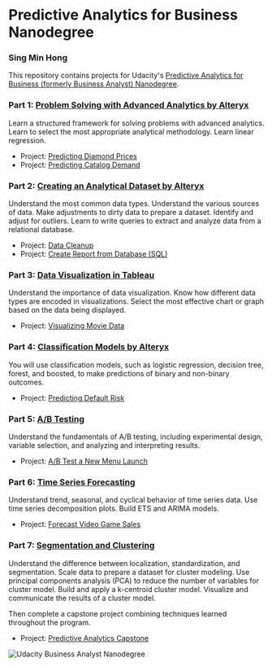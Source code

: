 # Predictive Analytics for Business Nanodegree

### Sing Min Hong

This repository contains projects for Udacity's [Predictive Analytics for Business (formerly Business Analyst) Nanodegree](https://www.udacity.com/course/business-analyst-nanodegree--nd008).

### Part 1: [Problem Solving with Advanced Analytics by Alteryx](https://www.udacity.com/course/problem-solving-with-advanced-analytics--ud976)
Learn a structured framework for solving problems with advanced analytics. Learn to select the most appropriate analytical methodology. Learn linear regression.

- Project: [Predicting Diamond Prices](https://github.com/singminhong/Predictive-Analytics-for-Business-Nanodegree/blob/master/1_Problem-Solving-with-Analytics/1.1_Predicting-Diamond-Prices.pdf)
- Project: [Predicting Catalog Demand](https://github.com/singminhong/Predictive-Analytics-for-Business-Nanodegree/blob/master/1_Problem-Solving-with-Analytics/1.2_Predicting-Catalog-Demand.pdf)

### Part 2: [Creating an Analytical Dataset by Alteryx](https://www.udacity.com/course/creating-an-analytical-dataset--ud977)
Understand the most common data types. Understand the various sources of data. Make adjustments to dirty data to prepare a dataset. Identify and adjust for outliers. Learn to write queries to extract and analyze data from a relational database.

- Project: [Data Cleanup](https://github.com/singminhong/Predictive-Analytics-for-Business-Nanodegree/blob/master/2_Data-Wrangling/2.1_Create-an-Analytical-Dataset.pdf)
- Project: [Create Report from Database (SQL)](https://github.com/singminhong/Predictive-Analytics-for-Business-Nanodegree/blob/master/2_Data-Wrangling/2.2_Create-Reports-from-a-Database.zip)

### Part 3: [Data Visualization in Tableau](https://www.udacity.com/course/data-visualization-in-tableau--ud1006)
Understand the importance of data visualization. Know how different data types are encoded in visualizations. Select the most effective chart or graph based on the data being displayed.

- Project: [Visualizing Movie Data](https://github.com/singminhong/Predictive-Analytics-for-Business-Nanodegree/blob/master/3_Data-Visualization/3.1_Visualize-Movie-Data.pdf)

### Part 4: [Classification Models by Alteryx](https://www.udacity.com/course/classification-models--ud978)
You will use classification models, such as logistic regression, decision tree, forest, and boosted, to make predictions of binary and non-binary outcomes.

- Project: [Predicting Default Risk](https://github.com/singminhong/Predictive-Analytics-for-Business-Nanodegree/blob/master/4_Classification-Models/4.1_Predicting-Default-Risk.pdf)

### Part 5: [A/B Testing](https://www.udacity.com/course/ab-testing--ud979)
Understand the fundamentals of A/B testing, including experimental design, variable selection, and analyzing and interpreting results.

- Project: [A/B Test a New Menu Launch](https://github.com/singminhong/Predictive-Analytics-for-Business-Nanodegree/blob/master/5_AB-Testing/5.1_AB-Test-a-New-Menu-Launch.pdf)

### Part 6: [Time Series Forecasting](https://www.udacity.com/course/time-series-forecasting--ud980)
Understand trend, seasonal, and cyclical behavior of time series data. Use time series decomposition plots. Build ETS and ARIMA models.

- Project: [Forecast Video Game Sales](https://github.com/singminhong/Predictive-Analytics-for-Business-Nanodegree/blob/master/6_Time-Series-Forecasting/6.1_Forecast-Video-Game-Demand.pdf)

### Part 7: [Segmentation and Clustering](https://www.udacity.com/course/segmentation-and-clustering--ud981)
Understand the difference between localization, standardization, and segmentation. Scale data to prepare a dataset for cluster modeling. Use principal components analysis (PCA) to reduce the number of variables for cluster model. Build and apply a k-centroid cluster model. Visualize and communicate the results of a cluster model.

Then complete a capstone project combining techniques learned throughout the program.

- Project: [Predictive Analytics Capstone](https://github.com/singminhong/Predictive-Analytics-for-Business-Nanodegree/tree/master/7_Segmentation-and-Clustering/7.1_Combining-Predictive-Techniques.pdf)

![Udacity Business Analyst Nanodegree](https://user-images.githubusercontent.com/14093302/34906846-7368e8d0-f8b0-11e7-9b8a-44c468d7a61b.jpg)
